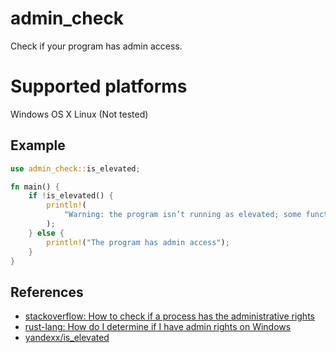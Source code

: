 # admin_check

Check if your program has admin access. 

# Supported platforms
Windows
OS X
Linux (Not tested)

## Example

```rust
use admin_check::is_elevated;

fn main() {
    if !is_elevated() {
        println!(
            "Warning: the program isn’t running as elevated; some functionality may not work."
        );
    } else {
        println!("The program has admin access");
    }
}
```

## References

- [stackoverflow: How to check if a process has the administrative rights](https://stackoverflow.com/questions/8046097/how-to-check-if-a-process-has-the-administrative-rights)
- [rust-lang: How do I determine if I have admin rights on Windows](https://users.rust-lang.org/t/how-do-i-determine-if-i-have-admin-rights-on-windows/35710)
- [yandexx/is_elevated](https://github.com/yandexx/is_elevated)